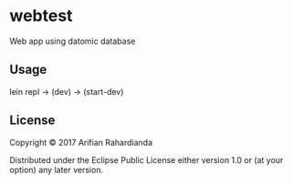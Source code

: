 # webtest

Web app using datomic database

## Usage

lein repl -> (dev) -> (start-dev)

## License

Copyright © 2017 Arifian Rahardianda

Distributed under the Eclipse Public License either version 1.0 or (at
your option) any later version.

